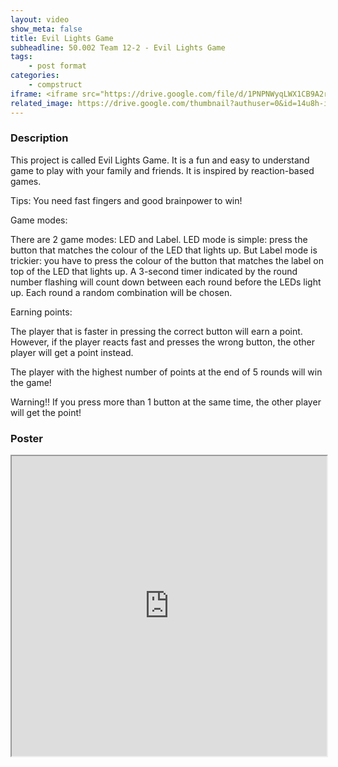 ```yaml
---
layout: video
show_meta: false
title: Evil Lights Game
subheadline: 50.002 Team 12-2 - Evil Lights Game
tags:
    - post format
categories:
    - compstruct
iframe: <iframe src="https://drive.google.com/file/d/1PNPNWyqLWX1CB9A2rGXDBD0WbWuKxnTX/preview" width="100%" height="480"></iframe>
related_image: https://drive.google.com/thumbnail?authuser=0&id=14u8h-iIZ4h1m6l6aZvdy5QnwvNtuu7c7&sz=w300-h300-p-k-nu-iv1
---
```



### Description

This project is called Evil Lights Game. It is a fun and easy to understand game to play with your family and friends. It is inspired by reaction-based games.

Tips: You need fast fingers and good brainpower to win!

Game modes:

There are 2 game modes: LED and Label. LED mode is simple: press the button that matches the colour of the LED that lights up. But Label mode is trickier: you have to press the colour of the button that matches the label on top of the LED that lights up. A 3-second timer indicated by the round number flashing will count down between each round before the LEDs light up. Each round a random combination will be chosen.

Earning points:

The player that is faster in pressing the correct button will earn a point. However, if the player reacts fast and presses the wrong button, the other player will get a point instead.

The player with the highest number of points at the end of 5 rounds will win the game!

Warning!! If you press more than 1 button at the same time, the other player will get the point!

### Poster

<iframe src="https://drive.google.com/file/d/14u8h-iIZ4h1m6l6aZvdy5QnwvNtuu7c7/preview" width="100%" height="480"></iframe>
